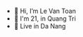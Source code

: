 - 👋 Hi, I’m Le Van Toan
- 👋 I'm 21, in Quang Tri
- 👋 Live in Da Nang


<!---
letoan1/letoan1 is a ✨ special ✨ repository because its `README.md` (this file) appears on your GitHub profile.
You can click the Preview link to take a look at your changes.
--->
